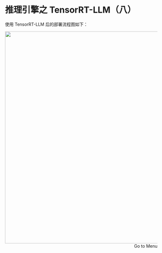 # 推理引擎之 TensorRT-LLM（八）
使用 TensorRT-LLM 后的部署流程图如下：

<div style="text-align: center"><img src="https://pic1.zhimg.com/v2-93c955966643f5166efbe015c8235a60_1440w.jpg" width="700px" style="display: inline;"/></div>

<div style="text-align: right"><Link to="11">Go to Menu</Link></div>